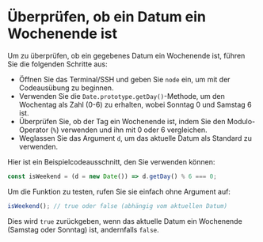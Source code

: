 # Überprüfen, ob ein Datum ein Wochenende ist

Um zu überprüfen, ob ein gegebenes Datum ein Wochenende ist, führen Sie die folgenden Schritte aus:

- Öffnen Sie das Terminal/SSH und geben Sie `node` ein, um mit der Codeausübung zu beginnen.
- Verwenden Sie die `Date.prototype.getDay()`-Methode, um den Wochentag als Zahl (0-6) zu erhalten, wobei Sonntag 0 und Samstag 6 ist.
- Überprüfen Sie, ob der Tag ein Wochenende ist, indem Sie den Modulo-Operator (`%`) verwenden und ihn mit 0 oder 6 vergleichen.
- Weglassen Sie das Argument `d`, um das aktuelle Datum als Standard zu verwenden.

Hier ist ein Beispielcodeausschnitt, den Sie verwenden können:

```js
const isWeekend = (d = new Date()) => d.getDay() % 6 === 0;
```

Um die Funktion zu testen, rufen Sie sie einfach ohne Argument auf:

```js
isWeekend(); // true oder false (abhängig vom aktuellen Datum)
```

Dies wird `true` zurückgeben, wenn das aktuelle Datum ein Wochenende (Samstag oder Sonntag) ist, andernfalls `false`.
